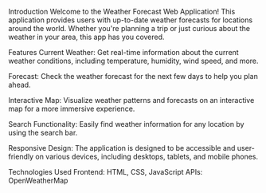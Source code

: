 Introduction
Welcome to the Weather Forecast Web Application! This application provides users with up-to-date weather forecasts for locations around the world. Whether you're planning a trip or just curious about the weather in your area, this app has you covered.

Features
Current Weather: Get real-time information about the current weather conditions, including temperature, humidity, wind speed, and more.

Forecast: Check the weather forecast for the next few days to help you plan ahead.

Interactive Map: Visualize weather patterns and forecasts on an interactive map for a more immersive experience.

Search Functionality: Easily find weather information for any location by using the search bar.

Responsive Design: The application is designed to be accessible and user-friendly on various devices, including desktops, tablets, and mobile phones.

Technologies Used
Frontend: HTML, CSS, JavaScript
APIs: OpenWeatherMap